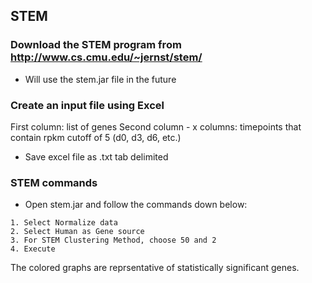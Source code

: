 ## STEM
### Download the STEM program from http://www.cs.cmu.edu/~jernst/stem/
- Will use the stem.jar file in the future 

### Create an input file using Excel
First column: list of genes
Second column - x columns: timepoints that contain rpkm cutoff of 5 (d0, d3, d6, etc.)

- Save excel file as .txt tab delimited 
### STEM commands
- Open stem.jar and follow the commands down below:
```
1. Select Normalize data
2. Select Human as Gene source
3. For STEM Clustering Method, choose 50 and 2
4. Execute
```
The colored graphs are reprsentative of statistically significant genes.

